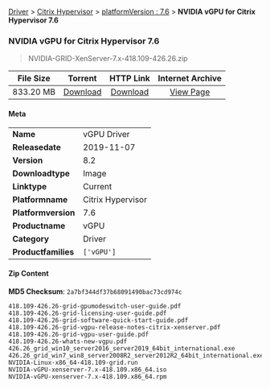 
[Driver](/README.md)  >  [Citrix Hypervisor](/index/Driver/Citrix_Hypervisor.md)  >  [platformVersion : 7.6](/index/Driver/Citrix_Hypervisor/7.6.md)  >  **NVIDIA vGPU for Citrix Hypervisor 7.6**


###    NVIDIA vGPU for Citrix Hypervisor 7.6

> NVIDIA-GRID-XenServer-7.x-418.109-426.26.zip   


| **File Size** | **Torrent**  | **HTTP Link** | **Internet Archive** |
|:-------------:|:------------:|:-------------:|:--------------------:|
| 833.20 MB |  [Download](https://archive.org/download/nvgpu_NVIDIA-GRID-XenServer-7.x-418.109-426.26.zip/nvgpu_NVIDIA-GRID-XenServer-7.x-418.109-426.26.zip_archive.torrent)       | [Download](https://archive.org/compress/nvgpu_NVIDIA-GRID-XenServer-7.x-418.109-426.26.zip) | [View Page](https://archive.org/details/nvgpu_NVIDIA-GRID-XenServer-7.x-418.109-426.26.zip)       |

#### Meta

<table>
<tr><td><strong>Name</strong></td><td>vGPU Driver</td></tr>
<tr><td><strong>Releasedate</strong></td><td>2019-11-07</td></tr>
<tr><td><strong>Version</strong></td><td>8.2</td></tr>
<tr><td><strong>Downloadtype</strong></td><td>Image</td></tr>
<tr><td><strong>Linktype</strong></td><td>Current</td></tr>
<tr><td><strong>Platformname</strong></td><td>Citrix Hypervisor</td></tr>
<tr><td><strong>Platformversion</strong></td><td>7.6</td></tr>
<tr><td><strong>Productname</strong></td><td>vGPU</td></tr>
<tr><td><strong>Category</strong></td><td>Driver</td></tr>
<tr><td><strong>Productfamilies</strong></td><td><code>['vGPU']</code></td></tr>
</table>

#### Zip Content

**MD5 Checksum**: `2a7bf344df37b68091490bac73cd974c`

```text
418.109-426.26-grid-gpumodeswitch-user-guide.pdf
418.109-426.26-grid-licensing-user-guide.pdf
418.109-426.26-grid-software-quick-start-guide.pdf
418.109-426.26-grid-vgpu-release-notes-citrix-xenserver.pdf
418.109-426.26-grid-vgpu-user-guide.pdf
418.109-426.26-whats-new-vgpu.pdf
426.26_grid_win10_server2016_server2019_64bit_international.exe
426.26_grid_win7_win8_server2008R2_server2012R2_64bit_international.exe
NVIDIA-Linux-x86_64-418.109-grid.run
NVIDIA-vGPU-xenserver-7.x-418.109.x86_64.iso
NVIDIA-vGPU-xenserver-7.x-418.109.x86_64.rpm
```